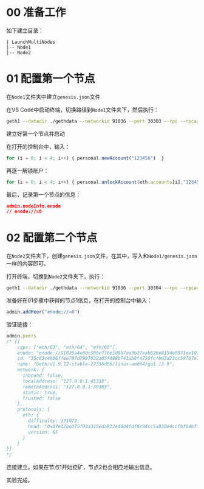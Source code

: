 # 00 准备工作

如下建立目录：

```
| LaunchMultiNodes
|-- Node1
|-- Node2
```

# 01 配置第一个节点

在`Node1`文件夹中建立`genesis.json`文件

在VS Code中启动终端，切换路径到`Node1`文件夹下，然后执行：

```bash
geth1 --datadir ./gethdata --networkid 91036 --port 30303 --rpc --rpcaddr 127.0.0.1 --rpcport 8545 --rpcapi 'db,net,eth,web3,personal' --rpccorsdomain "*" --ws --wsaddr "localhost" --wsport "8546" --wsorigins "*" --nodiscover --allow-insecure-unlock --dev.period 1 --syncmode "full" init ./genesis.json && geth1 --datadir ./gethdata --networkid 91036 --port 30303 --rpc --rpcaddr 127.0.0.1 --rpcport 8545 --rpcapi 'db,net,eth,web3,personal' --rpccorsdomain "*" --ws --wsaddr "localhost" --wsport "8546" --wsorigins "*" --nodiscover --allow-insecure-unlock --dev.period 1 --syncmode "full" console
```

建立好第一个节点并启动

在打开的控制台中，输入：

```js
for (i = 0; i < 4; i++) { personal.newAccount("123456")  }
```

再逐一解锁账户：

```js
for (i = 0; i < 4; i++) { personal.unlockAccount(eth.accounts[i],"123456",15000)  }
```

最后，记录第一个节点的信息：

```json
admin.nodeInfo.enode
// enode://=0
```

# 02 配置第二个节点

在`Node2`文件夹下，创建`genesis.json`文件，在其中，写入和`Node1/genesis.json`一样的内容即可。

打开终端，切换到`Node2`文件夹下，执行：

```bash
geth1 --datadir ./gethdata --networkid 91036 --port 30304 --rpc --rpcaddr 127.0.0.1 --rpcport 8547 --rpcapi 'db,net,eth,web3,personal' --rpccorsdomain "*" --ws --wsaddr "localhost" --wsport "8548" --wsorigins "*" --nodiscover --allow-insecure-unlock --dev.period 1 --syncmode "full" init ./genesis.json && geth1 --datadir ./gethdata --networkid 91036 --port 30304 --rpc --rpcaddr 127.0.0.1 --rpcport 8547 --rpcapi 'db,net,eth,web3,personal' --rpccorsdomain "*" --ws --wsaddr "localhost" --wsport "8548" --wsorigins "*" --nodiscover --allow-insecure-unlock --dev.period 1 --syncmode "full" console
```

准备好在01步骤中获得的节点1信息，在打开的控制台中输入：

```js
admin.addPeer("enode://=0")
```

验证链接：

```js
admin.peers
/* [{
    caps: ["eth/63", "eth/64", "eth/65"],
    enode: "enode://51825a4e0dc506e716e1d0b7aa3b27eab62be8154e0071ee107607f517f23ef345668241c15688a7a3b54a2a498ca2bb3a1fb71a628da0694219fe78946bcc60@127.0.0.1:30303?discport=0",
    id: "35c63c48b6ffee787d7997032a05f098b741ab8f4758fcfb63d23cc59787e712",
    name: "Geth/v1.9.12-stable-27356db6/linux-amd64/go1.13.9",
    network: {
      inbound: false,
      localAddress: "127.0.0.1:45318",
      remoteAddress: "127.0.0.1:30303",
      static: true,
      trusted: false
    },
    protocols: {
      eth: {
        difficulty: 131072,
        head: "0x87e12be375f03a318eda812e46d4fdf0c94cc5a030e4ccfbf04ef1b1651af19a",
        version: 65
      }
    }
}]
*/
```

连接建立。如果在节点1开始挖矿，节点2也会相应地输出信息。

实验完成。